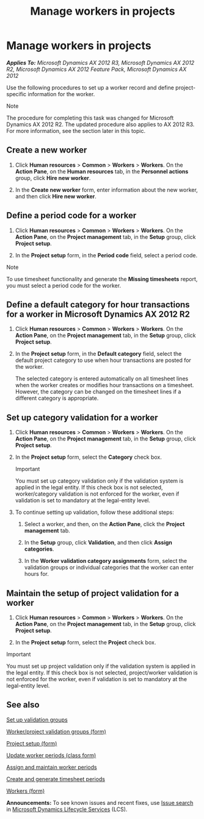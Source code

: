﻿---
title: Manage workers in projects
TOCTitle: Manage workers in projects
ms:assetid: 01b493bc-8690-4112-a8ae-4f0c77aa0aa6
ms:mtpsurl: https://technet.microsoft.com/en-us/library/Aa569691(v=AX.60)
ms:contentKeyID: 36055922
ms.date: 04/18/2014
mtps_version: v=AX.60
f1_keywords:
- employee
- projects
- category validation
- period code
- worker
---

# Manage workers in projects 


_**Applies To:** Microsoft Dynamics AX 2012 R3, Microsoft Dynamics AX 2012 R2, Microsoft Dynamics AX 2012 Feature Pack, Microsoft Dynamics AX 2012_

Use the following procedures to set up a worker record and define project-specific information for the worker.


> [!NOTE]
> <P>The procedure for completing this task was changed for Microsoft Dynamics AX 2012 R2. The updated procedure also applies to AX 2012 R3. For more information, see the section later in this topic.</P>



## Create a new worker

1.  Click **Human resources** \> **Common** \> **Workers** \> **Workers**. On the **Action Pane**, on the **Human resources** tab, in the **Personnel actions** group, click **Hire new worker**.

2.  In the **Create new worker** form, enter information about the new worker, and then click **Hire new worker**.

## Define a period code for a worker

1.  Click **Human resources** \> **Common** \> **Workers** \> **Workers**. On the **Action Pane**, on the **Project management** tab, in the **Setup** group, click **Project setup**.

2.  In the **Project setup** form, in the **Period code** field, select a period code.


> [!NOTE]
> <P>To use timesheet functionality and generate the <STRONG>Missing timesheets</STRONG> report, you must select a period code for the worker.</P>



## Define a default category for hour transactions for a worker in Microsoft Dynamics AX 2012 R2

1.  Click **Human resources** \> **Common** \> **Workers** \> **Workers**. On the **Action Pane**, on the **Project management** tab, in the **Setup** group, click **Project setup**.

2.  In the **Project setup** form, in the **Default category** field, select the default project category to use when hour transactions are posted for the worker.
    
    The selected category is entered automatically on all timesheet lines when the worker creates or modifies hour transactions on a timesheet. However, the category can be changed on the timesheet lines if a different category is appropriate.

## Set up category validation for a worker

1.  Click **Human resources** \> **Common** \> **Workers** \> **Workers**. On the **Action Pane**, on the **Project management** tab, in the **Setup** group, click **Project setup**.

2.  In the **Project setup** form, select the **Category** check box.
    

    > [!IMPORTANT]
    > <P>You must set up category validation only if the validation system is applied in the legal entity. If this check box is not selected, worker/category validation is not enforced for the worker, even if validation is set to mandatory at the legal-entity level.</P>



3.  To continue setting up validation, follow these additional steps:
    
    1.  Select a worker, and then, on the **Action Pane**, click the **Project management** tab.
    
    2.  In the **Setup** group, click **Validation**, and then click **Assign categories**.
    
    3.  In the **Worker validation category assignments** form, select the validation groups or individual categories that the worker can enter hours for.

## Maintain the setup of project validation for a worker

1.  Click **Human resources** \> **Common** \> **Workers** \> **Workers**. On the **Action Pane**, on the **Project management** tab, in the **Setup** group, click **Project setup**.

2.  In the **Project setup** form, select the **Project** check box.


> [!IMPORTANT]
> <P>You must set up project validation only if the validation system is applied in the legal entity. If this check box is not selected, project/worker validation is not enforced for the worker, even if validation is set to mandatory at the legal-entity level.</P>



## See also

[Set up validation groups](set-up-validation-groups.md)

[Worker/project validation groups (form)](https://technet.microsoft.com/en-us/library/aa615696\(v=ax.60\))

[Project setup (form)](https://technet.microsoft.com/en-us/library/hh209540\(v=ax.60\))

[Update worker periods (class form)](https://technet.microsoft.com/en-us/library/aa620393\(v=ax.60\))

[Assign and maintain worker periods](assign-and-maintain-worker-periods.md)

[Create and generate timesheet periods](create-and-generate-timesheet-periods.md)

[Workers (form)](https://technet.microsoft.com/en-us/library/aa583961\(v=ax.60\))

  
**Announcements:** To see known issues and recent fixes, use [Issue search](http://go.microsoft.com/fwlink/?linkid=389258) in [Microsoft Dynamics Lifecycle Services](http://go.microsoft.com/fwlink/?linkid=306505) (LCS).

